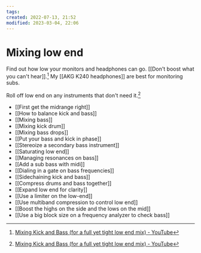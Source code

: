 ```yaml
---
tags: 
created: 2022-07-13, 21:52
modified: 2023-03-04, 22:06
---
```


# Mixing low end
Find out how low your monitors and headphones can go. [[Don't boost what you can't hear]].[^1] My [[AKG K240 headphones]] are best for monitoring subs.

Roll off low end on any instruments that don't need it.[^1]

- [[First get the midrange right]]
- [[How to balance kick and bass]]
- [[Mixing bass]]
- [[Mixing kick drum]]
- [[Mixing bass drops]]
- [[Put your bass and kick in phase]]
- [[Stereoize a secondary bass instrument]]
- [[Saturating low end]]
- [[Managing resonances on bass]]
- [[Add a sub bass with midi]]
- [[Dialing in a gate on bass frequencies]]
- [[Sidechaining kick and bass]]
- [[Compress drums and bass together]]
- [[Expand low end for clarity]]
- [[Use a limiter on the low-end]]
- [[Use multiband compression to control low end]]
- [[Boost the highs on the side and the lows on the mid]]
- [[Use a big block size on a frequency analyzer to check bass]]

[^1]: [Mixing Kick and Bass (for a full yet tight low end mix) - YouTube](https://youtu.be/j0wMg3ZgItM)
